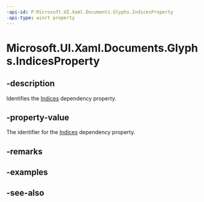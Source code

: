 ```yaml
---
-api-id: P:Microsoft.UI.Xaml.Documents.Glyphs.IndicesProperty
-api-type: winrt property
---
```


<!-- Property syntax
public Windows.UI.Xaml.DependencyProperty IndicesProperty { get; }
-->

# Microsoft.UI.Xaml.Documents.Glyphs.IndicesProperty

## -description
Identifies the [Indices](glyphs_indices.md) dependency property.

## -property-value
The identifier for the [Indices](glyphs_indices.md) dependency property.

## -remarks

## -examples

## -see-also
